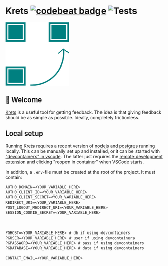 # Krets [![codebeat badge](https://codebeat.co/badges/80e5554c-7098-4a51-bef5-8bae46562b57)](https://codebeat.co/projects/github-com-olaven-krets-master) ![Tests](https://github.com/olaven/krets/workflows/Tests/badge.svg)
<img width="200" alt="Logo" src="./public/logo.svg">


## :wave: Welcome 
[Krets](https://krets.app) is a useful tool for getting feedback. The idea is that giving feedback should be as simple as possible. 
Ideally, completely frictionless. 

## Local setup 
Running Krets requires a recent version of [nodejs](https://nodejs.org/en/) and [postgres](https://www.postgresql.org/) running locally. 
This can be manually set up and installed, or it can be started with ["devcontainers" in vscode](https://code.visualstudio.com/docs/remote/containers). 
The latter just requires the [remote development extension](https://marketplace.visualstudio.com/items?itemName=ms-vscode-remote.vscode-remote-extensionpack) and clicking 
"reopen in container" when VSCode starts. 

In addition, a `.env`-file must be created at the root of the project. It must contain: 
```
AUTH0_DOMAIN=<YOUR_VARIABLE_HERE>
AUTH0_CLIENT_ID=<YOUR_VARIABLE_HERE>
AUTH0_CLIENT_SECRET=<YOUR_VARIABLE_HERE>
REDIRECT_URI=<YOUR_VARIABLE_HERE>
POST_LOGOUT_REDIRECT_URI=<YOUR_VARIABLE_HERE>
SESSION_COOKIE_SECRET=<YOUR_VARIABLE_HERE>



PGHOST=<YOUR_VARIABLE_HERE> # db if using devcontainers
PGUSER=<YOUR_VARIABLE_HERE> # user if using devcontainers
PGPASSWORD=<YOUR_VARIABLE_HERE> # pass if using devcontainers
PGDATABASE=<YOUR_VARIABLE_HERE> # data if using devcontainers

CONTACT_EMAIL=<YOUR_VARIABLE_HERE>
```
